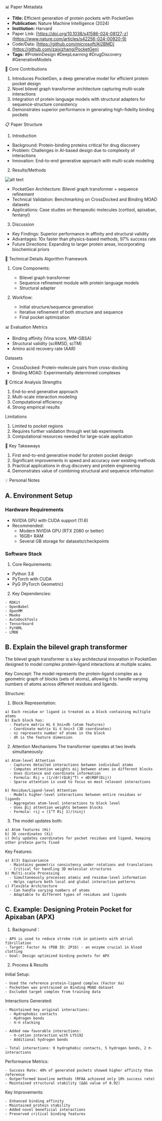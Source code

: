 📊 Paper Metadata
* **Title:** Efficient generation of protein pockets with PocketGen
* **Publication:** Nature Machine Intelligence (2024)
* **Institution:** Harvard
* Paper Link: [https://doi.org/10.1038/s41586-024-08127-z](https://www.nature.com/articles/s42256-024-00920-9)
* Code/Data: [https://github.com/microsoft/AI2BMD](https://github.com/zaixizhang/PocketGen)
* **Tags:** #ProteinDesign #DeepLearning #DrugDiscovery #GenerativeModels

🎯 Core Contributions
1. Introduces PocketGen, a deep generative model for efficient protein pocket design
2. Novel bilevel graph transformer architecture capturing multi-scale interactions
3. Integration of protein language models with structural adapters for sequence-structure consistency
4. Demonstrates superior performance in generating high-fidelity binding pockets

📋 Paper Structure
1. Introduction
* Background: Protein-binding proteins critical for drug discovery
* Problem: Challenges in AI-based design due to complexity of interactions
* Innovation: End-to-end generative approach with multi-scale modeling

2. Results/Methods

![alt text](../../paper-figures/pocketgen.png)

* PocketGen Architecture: Bilevel graph transformer + sequence refinement
* Technical Validation: Benchmarking on CrossDocked and Binding MOAD datasets
* Applications: Case studies on therapeutic molecules (cortisol, apixaban, fentanyl)

3. Discussion
* Key Findings: Superior performance in affinity and structural validity
* Advantages: 10x faster than physics-based methods, 97% success rate
* Future Directions: Expanding to larger protein areas, incorporating biochemical priors

🔬 Technical Details
Algorithm Framework
1. Core Components:
   * Bilevel graph transformer
   * Sequence refinement module with protein language models
   * Structural adapter

2. Workflow:
   * Initial structure/sequence generation
   * Iterative refinement of both structure and sequence
   * Final pocket optimization

📊 Evaluation
Metrics
* Binding affinity (Vina score, MM-GBSA)
* Structural validity (scRMSD, scTM)
* Amino acid recovery rate (AAR)

Datasets
* CrossDocked: Protein-molecule pairs from cross-docking
* Binding MOAD: Experimentally determined complexes

💭 Critical Analysis
Strengths
1. End-to-end generative approach
2. Multi-scale interaction modeling
3. Computational efficiency
4. Strong empirical results

Limitations
1. Limited to pocket regions
2. Requires further validation through wet lab experiments
3. Computational resources needed for large-scale application

📌 Key Takeaways
1. First end-to-end generative model for protein pocket design
2. Significant improvements in speed and accuracy over existing methods
3. Practical applications in drug discovery and protein engineering
4. Demonstrates value of combining structural and sequence information

💡 Personal Notes
## A. Environment Setup
### Hardware Requirements
- NVIDIA GPU with CUDA support (11.6)
- Recommended:
  - Modern NVIDIA GPU (RTX 2080 or better)
  - 16GB+ RAM
  - Several GB storage for datasets/checkpoints

### Software Stack
  1. Core Requirements:
   - Python 3.8
   - PyTorch with CUDA
   - PyG (PyTorch Geometric)

  2. Key Dependencies:
   ```
   - RDKit
   - OpenBabel 
   - OpenMM
   - Meeko
   - AutoDockTools
   - Tensorboard
   - PyYAML
   - LMDB
   ```
## B. Explain the bilevel graph transformer
The bilevel graph transformer is a key architectural innovation in PocketGen designed to model complex protein-ligand interactions at multiple scales.

Key Concept:
The model represents the protein-ligand complex as a geometric graph of blocks (sets of atoms), allowing it to handle varying numbers of atoms across different residues and ligands.

Structure:
  1. Block Representation:

    a) Each residue or ligand is treated as a block containing multiple atoms
    b) Each block has:
      - Feature matrix Hi ∈ ℝni×dh (atom features)
      - Coordinate matrix Xi ∈ ℝni×3 (3D coordinates)
      - ni represents number of atoms in the block
      - dh is the feature dimension

  2. Attention Mechanisms The transformer operates at two levels simultaneously:
   
    a) Atom-level Attention
      - Captures detailed interactions between individual atoms
      - Computes attention weights αij between atoms in different blocks
      - Uses distance and coordinate information
      - Formula: Rij = (1/√dr)(QiKj^T) + σD(RBF(Dij))
      - Sparse attention is used to focus on most relevant interactions

    b) Residue/Ligand-level Attention
      - Models higher-level interactions between entire residues or ligands
      - Aggregates atom-level interactions to block level
      - Uses βij attention weights between blocks
      - Formula: rij = (1^T Rij 1)/(ninj)

  3. The model updates both:
     
    a) Atom features (Hi)
    b) 3D coordinates (Xi)
    c) Only updates coordinates for pocket residues and ligand, keeping other protein parts fixed

  Key Features:
  
    a) E(3) Equivariance
      - Maintains geometric consistency under rotations and translations
      - Critical for handling 3D molecular structures
    b) Multi-scale Processing
      - Simultaneously processes atomic and residue-level information
      - Helps capture both local and global interaction patterns
    c) Flexible Architecture
      - Can handle varying numbers of atoms
      - Adaptable to different types of residues and ligands

## C. Example: Designing Protein Pocket for Apixaban (APX)
  1. Background：

    - APX is used to reduce stroke risk in patients with atrial fibrillation
    - Target: Factor Xa (PDB ID: 2P16) - an enzyme crucial in blood clotting
    - Goal: Design optimized binding pockets for APX

  2. Process & Results

Initial Setup:

    - Used the reference protein-ligand complex (Factor Xa)
    - PocketGen was pretrained on Binding MOAD dataset
    - Excluded target complex from training data

Interactions Generated:
  
    - Maintained key original interactions:
      - Hydrophobic contacts
      - Hydrogen bonds
      - π-π stacking

    - Added new favorable interactions:
      - π-cation interaction with LYS192
      - Additional hydrogen bonds

    - Total interactions: 9 hydrophobic contacts, 5 hydrogen bonds, 2 π-interactions


Performance Metrics:

    - Success Rate: 40% of generated pockets showed higher affinity than reference
    - Outperformed baseline methods (RFAA achieved only 10% success rate)
    - Maintained structural stability (ΔΔG value of 0.92)


Key Improvements:

    - Enhanced binding affinity
    - Maintained protein stability
    - Added novel beneficial interactions
    - Preserved critical binding features




